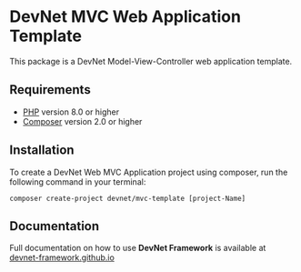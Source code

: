 # DevNet MVC Web Application Template
This package is a DevNet Model-View-Controller web application template.

## Requirements
- [PHP](https://www.php.net/) version 8.0 or higher
- [Composer](https://getcomposer.org/) version 2.0 or higher

## Installation
To create a DevNet Web MVC Application project using composer, run the following command in your terminal:
```
composer create-project devnet/mvc-template [project-Name]
```

## Documentation
Full documentation on how to use **DevNet Framework** is available at [devnet-framework.github.io](https://devnet-framework.github.io)
